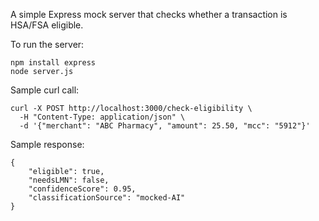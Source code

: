 A simple Express mock server that checks whether a transaction is HSA/FSA eligible.

To run the server:
```
npm install express
node server.js
```

Sample curl call:
```
curl -X POST http://localhost:3000/check-eligibility \
  -H "Content-Type: application/json" \
  -d '{"merchant": "ABC Pharmacy", "amount": 25.50, "mcc": "5912"}'
```

Sample response:
```
{
    "eligible": true,
    "needsLMN": false,
    "confidenceScore": 0.95,
    "classificationSource": "mocked-AI"
}
```